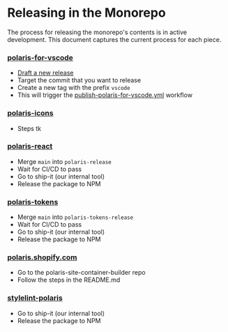 # Releasing in the Monorepo

The process for releasing the monorepo's contents is in active development. This document captures the current process for each piece.

### [polaris-for-vscode](/polaris-for-vscode)

* [Draft a new release](https://github.com/Shopify/polaris/releases)
* Target the commit that you want to release
* Create a new tag with the prefix `vscode`
* This will trigger the [publish-polaris-for-vscode.yml](https://github.com/Shopify/polaris/blob/main/.github/workflows/publish-polaris-for-vscode.yml) workflow

### [polaris-icons](/polaris-icons)

* Steps tk

### [polaris-react](/polaris-react)

* Merge `main` into `polaris-release`
* Wait for CI/CD to pass
* Go to ship-it (our internal tool)
* Release the package to NPM

### [polaris-tokens](/polaris-tokens)

* Merge `main` into `polaris-tokens-release`
* Wait for CI/CD to pass
* Go to ship-it (our internal tool)
* Release the package to NPM

### [polaris.shopify.com](/polaris.shopify.com)

* Go to the polaris-site-container-builder repo
* Follow the steps in the README.md

### [stylelint-polaris](/stylelint-polaris)

* Go to ship-it (our internal tool)
* Release the package to NPM

